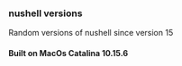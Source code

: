 ### nushell versions

Random versions of nushell since version 15

#### Built on MacOs Catalina 10.15.6


